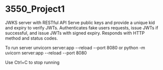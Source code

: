# 3550_Project1
JWKS server with RESTful API
Serve public keys and provide a unique kid and expiry to verify JWTs.
Authenticates fake users requests, issue JWTs if successful, and issue JWTs with signed expiry.
Responds with HTTP method and status codes.

To run server
unvicorn server:app --reload --port 8080
or
python -m uvicorn server:app --reload --port 8080

Use Ctrl+C to stop running
